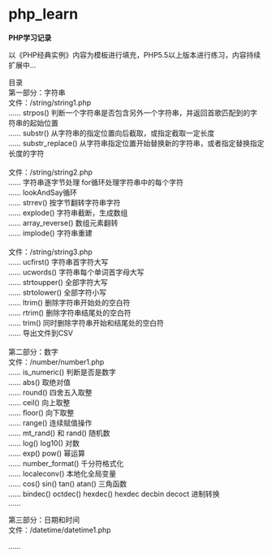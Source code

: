 # php_learn
<p><strong>PHP学习记录</strong></p>
<p>以《PHP经典实例》内容为模板进行填充，PHP5.5以上版本进行练习，内容持续扩展中...</p>
<p>
目录<br/>
第一部分：字符串<br/>
文件：/string/string1.php<br/>
…… strpos()  判断一个字符串是否包含另外一个字符串，并返回首歌匹配到的字符串的起始位置<br/>
…… substr()  从字符串的指定位置向后截取，或指定截取一定长度<br/>
…… substr_replace()  从字符串指定位置开始替换新的字符串，或者指定替换指定长度的字符<br/>
<br/>
文件：/string/string2.php<br/>
…… 字符串逐字节处理  for循环处理字符串中的每个字符<br/>
…… lookAndSay循环<br/>
…… strrev() 按字节翻转字符串字符<br/>
…… explode()  字符串截断，生成数组<br/>
…… array_reverse()  数组元素翻转<br/>
…… implode()  字符串重建<br/>
<br/>
文件：/string/string3.php<br/>
…… ucfirst() 字符串首字符大写<br/>
…… ucwords() 字符串每个单词首字母大写<br/>
…… strtoupper() 全部字符大写<br/>
…… strtolower()  全部字符小写<br/>
…… ltrim() 删除字符串开始处的空白符<br/>
…… rtrim() 删除字符串结尾处的空白符<br/>
…… trim() 同时删除字符串开始和结尾处的空白符<br/>
…… 导出文件到CSV<br/>
<br/>
第二部分：数字<br/>
文件：/number/number1.php<br/>
…… is_numeric() 判断是否是数字<br/>
…… abs() 取绝对值<br/>
…… round() 四舍五入取整<br/>
…… ceil() 向上取整<br/>
…… floor() 向下取整<br/>
…… range() 连续赋值操作<br/>
…… mt_rand() 和 rand() 随机数<br/>
…… log() log10() 对数<br/>
…… exp() pow() 幂运算<br/>
…… number_format() 千分符格式化<br/>
…… localeconv() 本地化全局变量<br/>
…… cos() sin() tan() atan() 三角函数<br/>
…… bindec() octdec() hexdec() hexdec decbin decoct 进制转换<br/>
…… <br/>


第三部分：日期和时间<br/>
文件：/datetime/datetime1.php<br/>

…… <br/>
</p>

